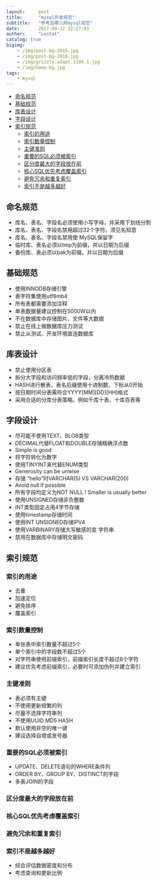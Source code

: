 ```yaml
---
layout:     post
title:      "mysql开发规范"
subtitle:   "参考去哪儿网mysql规范"
date:       2017-09-12 22:27:03
author:     "Lestat"
catalog: true
bigimg:
    - /img/post-bg-2015.jpg
    - /img/post-bg-2018.jpg
    - /img/grizzly.adapt.1190.1.jpg
    - /img/home-bg.jpg
tags:
    - mysql
---
```


- [命名规范](#%E5%91%BD%E5%90%8D%E8%A7%84%E8%8C%83)
- [基础规范](#%E5%9F%BA%E7%A1%80%E8%A7%84%E8%8C%83)
- [库表设计](#%E5%BA%93%E8%A1%A8%E8%AE%BE%E8%AE%A1)
- [字段设计](#%E5%AD%97%E6%AE%B5%E8%AE%BE%E8%AE%A1)
- [索引规范](#%E7%B4%A2%E5%BC%95%E8%A7%84%E8%8C%83)
  - [索引的用途](#%E7%B4%A2%E5%BC%95%E7%9A%84%E7%94%A8%E9%80%94)
  - [索引数量控制](#%E7%B4%A2%E5%BC%95%E6%95%B0%E9%87%8F%E6%8E%A7%E5%88%B6)
  - [主键准则](#%E4%B8%BB%E9%94%AE%E5%87%86%E5%88%99)
  - [重要的SQL必须被索引](#%E9%87%8D%E8%A6%81%E7%9A%84sql%E5%BF%85%E9%A1%BB%E8%A2%AB%E7%B4%A2%E5%BC%95)
  - [区分度最大的字段放在前](#%E5%8C%BA%E5%88%86%E5%BA%A6%E6%9C%80%E5%A4%A7%E7%9A%84%E5%AD%97%E6%AE%B5%E6%94%BE%E5%9C%A8%E5%89%8D)
  - [核心SQL优先考虑覆盖索引](#%E6%A0%B8%E5%BF%83sql%E4%BC%98%E5%85%88%E8%80%83%E8%99%91%E8%A6%86%E7%9B%96%E7%B4%A2%E5%BC%95)
  - [避免冗余和重复索引](#%E9%81%BF%E5%85%8D%E5%86%97%E4%BD%99%E5%92%8C%E9%87%8D%E5%A4%8D%E7%B4%A2%E5%BC%95)
  - [索引不是越多越好](#%E7%B4%A2%E5%BC%95%E4%B8%8D%E6%98%AF%E8%B6%8A%E5%A4%9A%E8%B6%8A%E5%A5%BD)

## 命名规范
* 库名、表名、字段名必须使用小写字母，并采用下划线分割
* 库名、表名、字段名禁用超过32个字符。须见名知意
* 库名、表名、字段名禁用使 MySQL保留字
* 临时库、表名必须以tmp为前缀，并以日期为后缀
* 备份库、表必须以bak为前缀，并以日期为后缀

## 基础规范
* 使用INNODB存储引擎
* 表字符集使用utf8mb4
* 所有表都需要添加注释
* 单表数据量建议控制在5000W以内
* 不在数据库中存储图片、文件等大数据
* 禁止在线上做数据库压力测试
* 禁止从测试、开发环境直连数据库

## 库表设计
* 禁止使用分区表
* 拆分大字段和访问频率低的字段，分离冷热数据
* HASH进行散表，表名后缀使用十进制数，下标从0开始
* 按日期时间分表需符合YYYY[MM][DD][HH]格式
* 采用合适的分库分表策略。例如千库十表、十库百表等

## 字段设计
* 尽可能不使用TEXT、BLOB类型
* DECIMAL代替FLOAT和DOUBLE存储精确浮点数
* Simple is good
* 将字符转化为数字
* 使用TINYINT来代替ENUM类型
* Generosity can be unwise
* 存储 “hello”时VARCHAR(5) VS VARCHAR(200)
* Avoid null if possible
* 所有字段均定义为NOT NULL ! Smaller is usually better
* 使用UNSIGNED存储非负整数
* INT类型固定占用4字节存储
* 使用timestamp存储时间
* 使用INT UNSIGNED存储IPV4
* 使用VARBINARY存储大写敏感的变 字符串
* 禁用在数据库中存储明文密码

## 索引规范

### 索引的用途
* 去重
* 加速定位
* 避免排序
* 覆盖索引

### 索引数量控制
* 单张表中索引数量不超过5个
* 单个索引中的字段数不超过5个
* 对字符串使用前缀索引，前缀索引长度不超过8个字符
* 建议优先考虑前缀索引，必要时可添加伪列并建立索引

### 主键准则
* 表必须有主键
* 不使用更新频繁的列
* 尽量不选择字符串列
* 不使用UUID MD5 HASH
* 默认使用非空的唯一键
* 建议选择自增或发号器

### 重要的SQL必须被索引
* UPDATE、DELETE语句的WHERE条件列
* ORDER BY、GROUP BY、DISTINCT的字段
* 多表JOIN的字段

### 区分度最大的字段放在前  
### 核心SQL优先考虑覆盖索引
### 避免冗余和重复索引
### 索引不是越多越好
* 综合评估数据密度和分布
* 考虑查询和更新比例
